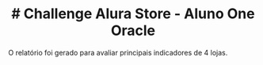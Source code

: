
<h1 align="center"> # Challenge Alura Store - Aluno One Oracle </h1>

O relatório foi gerado para avaliar principais indicadores de 4 lojas. 
